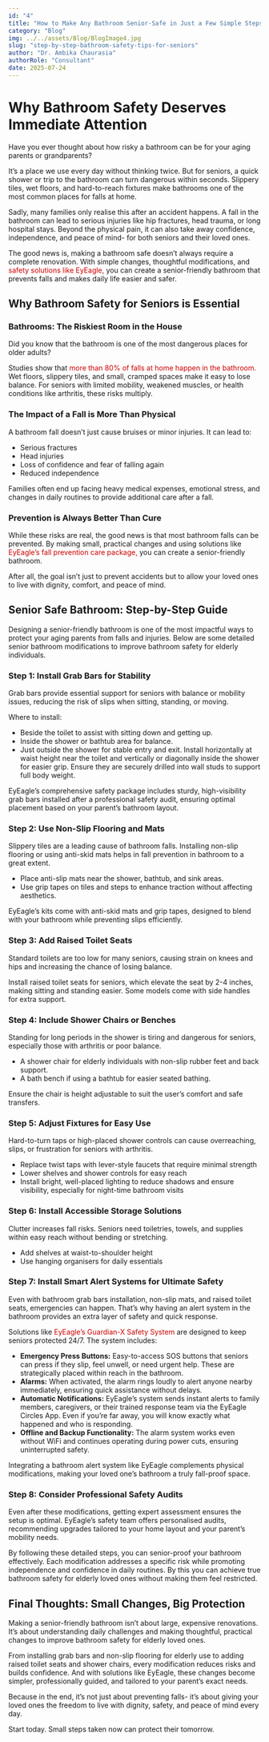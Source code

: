 ```yaml
---
id: "4"
title: "How to Make Any Bathroom Senior-Safe in Just a Few Simple Steps"
category: "Blog"
img: ../../assets/Blog/BlogImage4.jpg
slug: "step-by-step-bathroom-safety-tips-for-seniors"
author: "Dr. Ambika Chaurasia"
authorRole: "Consultant"
date: 2025-07-24
---
```


# Why Bathroom Safety Deserves Immediate Attention

Have you ever thought about how risky a bathroom can be for your aging parents or grandparents?

It’s a place we use every day without thinking twice. But for seniors, a quick shower or trip to the bathroom can turn dangerous within seconds. Slippery tiles, wet floors, and hard-to-reach fixtures make bathrooms one of the most common places for falls at home.

Sadly, many families only realise this after an accident happens. A fall in the bathroom can lead to serious injuries like hip fractures, head trauma, or long hospital stays. Beyond the physical pain, it can also take away confidence, independence, and peace of mind- for both seniors and their loved ones.

The good news is, making a bathroom safe doesn’t always require a complete renovation. With simple changes, thoughtful modifications, and <a href="https://eyeagle.ai/" style="color:#CC0000; text-decoration:none;" target="_blank" rel="noopener noreferrer"> safety solutions like EyEagle,</a> you can create a senior-friendly bathroom that prevents falls and makes daily life easier and safer.

## Why Bathroom Safety for Seniors is Essential

### Bathrooms: The Riskiest Room in the House

Did you know that the bathroom is one of the most dangerous places for older adults?

Studies show that <a href="https://eyeagle.ai/blogs/falls-kill-more-seniors-than-you-think" style="color:#CC0000; text-decoration:none;" target="_blank" rel="noopener noreferrer"> more than 80% of falls at home happen in the bathroom.</a> Wet floors, slippery tiles, and small, cramped spaces make it easy to lose balance. For seniors with limited mobility, weakened muscles, or health conditions like arthritis, these risks multiply.

### The Impact of a Fall is More Than Physical

A bathroom fall doesn’t just cause bruises or minor injuries. It can lead to:

- Serious fractures
- Head injuries
- Loss of confidence and fear of falling again
- Reduced independence

Families often end up facing heavy medical expenses, emotional stress, and changes in daily routines to provide additional care after a fall.

### Prevention is Always Better Than Cure

While these risks are real, the good news is that most bathroom falls can be prevented. By making small, practical changes and using solutions like <a href="https://eyeagle.ai/solution/" style="color:#CC0000; text-decoration:none;" target="_blank" rel="noopener noreferrer"> EyEagle’s fall prevention care package,</a> you can create a senior-friendly bathroom.

After all, the goal isn’t just to prevent accidents but to allow your loved ones to live with dignity, comfort, and peace of mind.

## Senior Safe Bathroom: Step-by-Step Guide

Designing a senior-friendly bathroom is one of the most impactful ways to protect your aging parents from falls and injuries. Below are some detailed senior bathroom modifications to improve bathroom safety for elderly individuals.

### Step 1: Install Grab Bars for Stability

Grab bars provide essential support for seniors with balance or mobility issues, reducing the risk of slips when sitting, standing, or moving.

Where to install:

- Beside the toilet to assist with sitting down and getting up.
- Inside the shower or bathtub area for balance.
- Just outside the shower for stable entry and exit.
  Install horizontally at waist height near the toilet and vertically or diagonally inside the shower for easier grip. Ensure they are securely drilled into wall studs to support full body weight.

EyEagle’s comprehensive safety package includes sturdy, high-visibility grab bars installed after a professional safety audit, ensuring optimal placement based on your parent’s bathroom layout.

### Step 2: Use Non-Slip Flooring and Mats

Slippery tiles are a leading cause of bathroom falls. Installing non-slip flooring or using anti-skid mats helps in fall prevention in bathroom to a great extent.

- Place anti-slip mats near the shower, bathtub, and sink areas.
- Use grip tapes on tiles and steps to enhance traction without affecting aesthetics.

EyEagle’s kits come with anti-skid mats and grip tapes, designed to blend with your bathroom while preventing slips efficiently.

### Step 3: Add Raised Toilet Seats

Standard toilets are too low for many seniors, causing strain on knees and hips and increasing the chance of losing balance.

Install raised toilet seats for seniors, which elevate the seat by 2-4 inches, making sitting and standing easier. Some models come with side handles for extra support.

### Step 4: Include Shower Chairs or Benches

Standing for long periods in the shower is tiring and dangerous for seniors, especially those with arthritis or poor balance.

- A shower chair for elderly individuals with non-slip rubber feet and back support.
- A bath bench if using a bathtub for easier seated bathing.

Ensure the chair is height adjustable to suit the user’s comfort and safe transfers.

### Step 5: Adjust Fixtures for Easy Use

Hard-to-turn taps or high-placed shower controls can cause overreaching, slips, or frustration for seniors with arthritis.

- Replace twist taps with lever-style faucets that require minimal strength
- Lower shelves and shower controls for easy reach
- Install bright, well-placed lighting to reduce shadows and ensure visibility, especially for night-time bathroom visits

### Step 6: Install Accessible Storage Solutions

Clutter increases fall risks. Seniors need toiletries, towels, and supplies within easy reach without bending or stretching.

- Add shelves at waist-to-shoulder height
- Use hanging organisers for daily essentials

### Step 7: Install Smart Alert Systems for Ultimate Safety

Even with bathroom grab bars installation, non-slip mats, and raised toilet seats, emergencies can happen. That’s why having an alert system in the bathroom provides an extra layer of safety and quick response.

Solutions like <a href="https://eyeagle.ai/solution/" style="color:#CC0000; text-decoration:none;" target="_blank" rel="noopener noreferrer"> EyEagle’s Guardian-X Safety System </a> are designed to keep seniors protected 24/7. The system includes:

- **Emergency Press Buttons:**
  Easy-to-access SOS buttons that seniors can press if they slip, feel unwell, or need urgent help. These are strategically placed within reach in the bathroom.
- **Alarms:**
  When activated, the alarm rings loudly to alert anyone nearby immediately, ensuring quick assistance without delays.
- **Automatic Notifications:**
  EyEagle’s system sends instant alerts to family members, caregivers, or their trained response team via the EyEagle Circles App. Even if you’re far away, you will know exactly what happened and who is responding.
- **Offline and Backup Functionality:**
  The alarm system works even without WiFi and continues operating during power cuts, ensuring uninterrupted safety.

Integrating a bathroom alert system like EyEagle complements physical modifications, making your loved one’s bathroom a truly fall-proof space.

### Step 8: Consider Professional Safety Audits

Even after these modifications, getting expert assessment ensures the setup is optimal. EyEagle’s safety team offers personalised audits, recommending upgrades tailored to your home layout and your parent’s mobility needs.

By following these detailed steps, you can senior-proof your bathroom effectively. Each modification addresses a specific risk while promoting independence and confidence in daily routines. By this you can achieve true bathroom safety for elderly loved ones without making them feel restricted.

## Final Thoughts: Small Changes, Big Protection

Making a senior-friendly bathroom isn’t about large, expensive renovations. It’s about understanding daily challenges and making thoughtful, practical changes to improve bathroom safety for elderly loved ones.

From installing grab bars and non-slip flooring for elderly use to adding raised toilet seats and shower chairs, every modification reduces risks and builds confidence. And with solutions like EyEagle, these changes become simpler, professionally guided, and tailored to your parent’s exact needs.

Because in the end, it’s not just about preventing falls- it’s about giving your loved ones the freedom to live with dignity, safety, and peace of mind every day.

Start today. Small steps taken now can protect their tomorrow.
